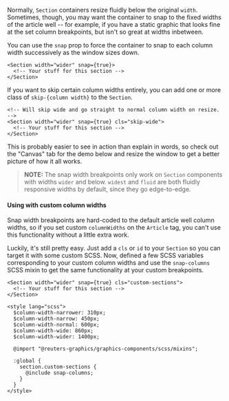 Normally, `Section` containers resize fluidly below the original `width`. Sometimes, though, you may want the container to snap to the fixed widths of the article well -- for example, if you have a static graphic that looks fine at the set column breakpoints, but isn't so great at widths inbetween.

You can use the `snap` prop to force the container to snap to each column width successively as the window sizes down.

```svelte
<Section width="wider" snap={true}>
  <!-- Your stuff for this section -->
</Section>
```

If you want to skip certain column widths entirely, you can add one or more class of `skip-{column width}` to the `Section`.

```svelte
<!-- Will skip wide and go straight to normal column width on resize. -->
<Section width="wider" snap={true} cls="skip-wide">
  <!-- Your stuff for this section -->
</Section>
```

This is probably easier to see in action than explain in words, so check out the "Canvas" tab for the demo below and resize the window to get a better picture of how it all works.

> **NOTE:** The snap width breakpoints only work on `Section` components with widths `wider` and below. `widest` and `fluid` are both fluidly responsive widths by default, since they go edge-to-edge.

#### Using with custom column widths

Snap width breakpoints are hard-coded to the default article well column widths, so if you set custom `columnWidths` on the `Article` tag, you can't use this functionality without a little extra work.

Luckily, it's still pretty easy. Just add a `cls` or `id` to your `Section` so you can target it with some custom SCSS. Now, defined a few SCSS variables corresponding to your custom column widths and use the `snap-columns` SCSS mixin to get the same functionality at your custom breakpoints.

```svelte
<Section width="wider" snap={true} cls="custom-sections">
  <!-- Your stuff for this section -->
</Section>

<style lang="scss">
  $column-width-narrower: 310px;
  $column-width-narrow: 450px;
  $column-width-normal: 600px;
  $column-width-wide: 860px;
  $column-width-wider: 1400px;

  @import "@reuters-graphics/graphics-components/scss/mixins";

  :global {
    section.custom-sections {
      @include snap-columns;
    }
  }
</style>
```
